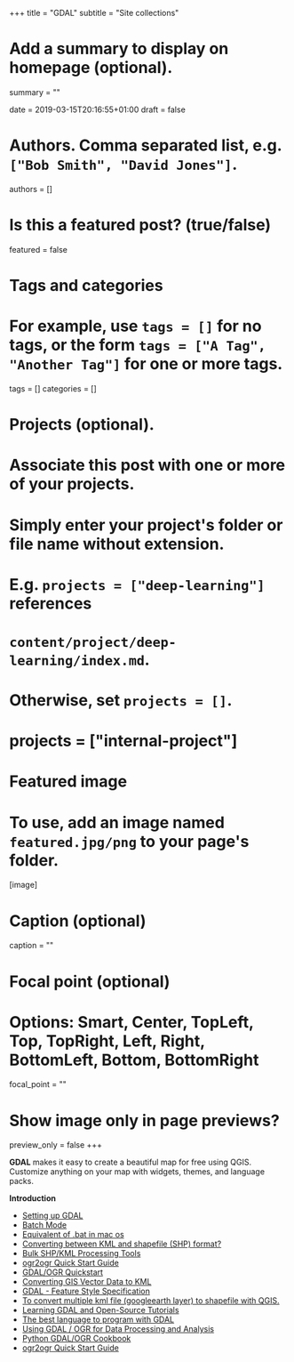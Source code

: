 +++
title = "GDAL"
subtitle = "Site collections"

# Add a summary to display on homepage (optional).
summary = ""

date = 2019-03-15T20:16:55+01:00
draft = false

# Authors. Comma separated list, e.g. `["Bob Smith", "David Jones"]`.
authors = []

# Is this a featured post? (true/false)
featured = false

# Tags and categories
# For example, use `tags = []` for no tags, or the form `tags = ["A Tag", "Another Tag"]` for one or more tags.
tags = []
categories = []

# Projects (optional).
#   Associate this post with one or more of your projects.
#   Simply enter your project's folder or file name without extension.
#   E.g. `projects = ["deep-learning"]` references
#   `content/project/deep-learning/index.md`.
#   Otherwise, set `projects = []`.
# projects = ["internal-project"]

# Featured image
# To use, add an image named `featured.jpg/png` to your page's folder.
[image]
  # Caption (optional)
  caption = ""

  # Focal point (optional)
  # Options: Smart, Center, TopLeft, Top, TopRight, Left, Right, BottomLeft, Bottom, BottomRight
  focal_point = ""

  # Show image only in page previews?
  preview_only = false
  +++

  **GDAL** makes it easy to create a beautiful map for free using QGIS. Customize anything on your map with widgets, themes, and language packs.

  **Introduction**

- [Setting up GDAL](https://tilemill-project.github.io/tilemill/docs/guides/gdal/)
- [Batch Mode](http://www.processamentodigital.com.br/2012/01/24/ferramentas-ogr-conversao-de-arquivos-kml-para-shapefile-batch-mode/)
- [Equivalent of .bat in mac os](https://stackoverflow.com/questions/14065069/equivalent-of-bat-in-mac-os)
- [Converting between KML and shapefile (SHP) format?](https://gis.stackexchange.com/questions/98/converting-between-kml-and-shapefile-shp-format/145#145)
- [Bulk SHP/KML Processing Tools](https://gis.stackexchange.com/questions/112626/bulk-shp-kml-processing-tools)
- [ogr2ogr Quick Start Guide](https://medium.com/@baptiste.girault09/ogr2ogr-quick-start-guide-ef3f5fe6f595)
- [GDAL/OGR Quickstart](https://live.osgeo.org/en/quickstart/gdal_quickstart.html)
- [Converting GIS Vector Data to KML](https://developers.google.com/kml/articles/vector)
- [GDAL - Feature Style Specification](https://www.gdal.org/drv_libkml.html)
- [To convert multiple kml file (googleearth layer) to shapefile with QGIS.](https://wildernessandme.wordpress.com/2017/03/01/to-convert-multiple-kml-file-googleearth-layer-to-shapefile-with-qgis/)
- [Learning GDAL and Open-Source Tutorials](http://opengeoportal.org/software/resources/gdal-and-open-source-geoprocessing-tutorials/)
- [The best language to program with GDAL](https://gis.stackexchange.com/questions/25602/the-best-language-to-program-with-gdal)
- [Using GDAL / OGR for Data Processing and Analysis](https://download.osgeo.org/pub/gdal/presentations/OpenSource_Weds_Andre_CUGOS.pdf)
- [Python GDAL/OGR Cookbook](https://pcjericks.github.io/py-gdalogr-cookbook/)
- [ogr2ogr Quick Start Guide](https://medium.com/@baptiste.girault09/ogr2ogr-quick-start-guide-ef3f5fe6f595)
